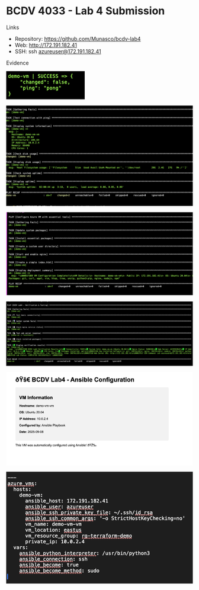 # BCDV 4033 - Lab 4 Submission

Links
- Repository: https://github.com/Munasco/bcdv-lab4
- Web: http://172.191.182.41
- SSH: ssh azureuser@172.191.182.41

Evidence

![Ansible ping](screenshots/ansible-ping-success.png)

![Test connection playbook](screenshots/test-connection-playbook.png)

![Setup VM playbook](screenshots/03-setup-vm-playbook.png)

![Verification results](screenshots/04-verification-results.png)

![Web server in browser](screenshots/05-web-browser.png)

![Inventory file](screenshots/inventory.png)

